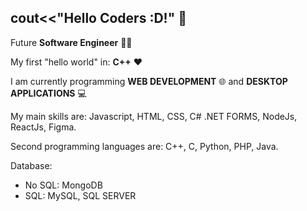 cout<<"Hello Coders :D!" 👋
----------
Future **Software Engineer** 👨‍🎓

My first "hello world" in: **C++** ♥ 

I am currently programming **WEB DEVELOPMENT** 🌐 and **DESKTOP APPLICATIONS** 💻

My main skills are:  Javascript, HTML, CSS, C# .NET FORMS, NodeJs, ReactJs, Figma.


Second programming languages are:  C++, C, Python, PHP, Java. 

Database:
  - No SQL: MongoDB
  - SQL: MySQL, SQL SERVER
